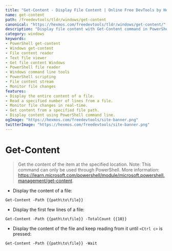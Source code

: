 ```yaml
---
title: "Get-Content - Display File Content | Online Free DevTools by Hexmos"
name: get-content
path: /freedevtools/tldr/windows/get-content
canonical: "https://hexmos.com/freedevtools/tldr/windows/get-content/"
description: "Display file content with Get-Content command in PowerShell. Read entire files, specific lines, or monitor changes in real-time. Free online tool, no registration required."
category: windows
keywords:
- PowerShell get-content
- Windows get-content
- File content reader
- Text file viewer
- Get file content Windows
- PowerShell file reader
- Windows command line tools
- PowerShell scripting
- File content stream
- Monitor file changes
features:
- Display the entire content of a file.
- Read a specified number of lines from a file.
- Monitor file changes in real-time.
- Get content from a specified file path.
- Display content using PowerShell command line.
ogImage: "https://hexmos.com/freedevtools/site-banner.png"
twitterImage: "https://hexmos.com/freedevtools/site-banner.png"
---
```


# Get-Content

> Get the content of the item at the specified location.
> Note: This command can only be used through PowerShell.
> More information: <https://learn.microsoft.com/powershell/module/microsoft.powershell.management/get-content>.

- Display the content of a file:

`Get-Content -Path {{path\to\file}}`

- Display the first few lines of a file:

`Get-Content -Path {{path\to\file}} -TotalCount {{10}}`

- Display the content of the file and keep reading from it until `<Ctrl c>` is pressed:

`Get-Content -Path {{path\to\file}} -Wait`
